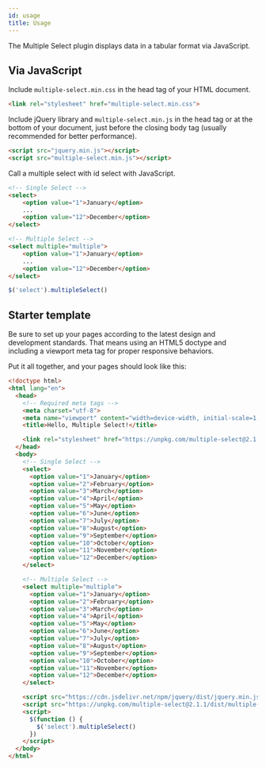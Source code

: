```yaml
---
id: usage
title: Usage
---
```


The Multiple Select plugin displays data in a tabular format via JavaScript.

<div id="gg"></div>

## Via JavaScript

Include `multiple-select.min.css` in the head tag of your HTML document.

```html
<link rel="stylesheet" href="multiple-select.min.css">
```

Include jQuery library and `multiple-select.min.js` in the head tag or at the bottom of your document, just before the closing body tag (usually recommended for better performance).

```html
<script src="jquery.min.js"></script>
<script src="multiple-select.min.js"></script>
```

Call a multiple select with id select with JavaScript.

```html
<!-- Single Select -->
<select>
    <option value="1">January</option>
    ...
    <option value="12">December</option>
</select>

<!-- Multiple Select -->
<select multiple="multiple">
    <option value="1">January</option>
    ...
    <option value="12">December</option>
</select>
```

```js
$('select').multipleSelect()
```

## Starter template

Be sure to set up your pages according to the latest design and development standards. That means using an HTML5 doctype and including a viewport meta tag for proper responsive behaviors.

Put it all together, and your pages should look like this:

```html
<!doctype html>
<html lang="en">
  <head>
    <!-- Required meta tags -->
    <meta charset="utf-8">
    <meta name="viewport" content="width=device-width, initial-scale=1, shrink-to-fit=no">
    <title>Hello, Multiple Select!</title>

    <link rel="stylesheet" href="https://unpkg.com/multiple-select@2.1.1/dist/multiple-select.min.css">
  </head>
  <body>
    <!-- Single Select -->
    <select>
      <option value="1">January</option>
      <option value="2">February</option>
      <option value="3">March</option>
      <option value="4">April</option>
      <option value="5">May</option>
      <option value="6">June</option>
      <option value="7">July</option>
      <option value="8">August</option>
      <option value="9">September</option>
      <option value="10">October</option>
      <option value="11">November</option>
      <option value="12">December</option>
    </select>

    <!-- Multiple Select -->
    <select multiple="multiple">
      <option value="1">January</option>
      <option value="2">February</option>
      <option value="3">March</option>
      <option value="4">April</option>
      <option value="5">May</option>
      <option value="6">June</option>
      <option value="7">July</option>
      <option value="8">August</option>
      <option value="9">September</option>
      <option value="10">October</option>
      <option value="11">November</option>
      <option value="12">December</option>
    </select>

    <script src="https://cdn.jsdelivr.net/npm/jquery/dist/jquery.min.js"></script>
    <script src="https://unpkg.com/multiple-select@2.1.1/dist/multiple-select.min.js"></script>
    <script>
      $(function () {
        $('select').multipleSelect()
      })
    </script>
  </body>
</html>
```
